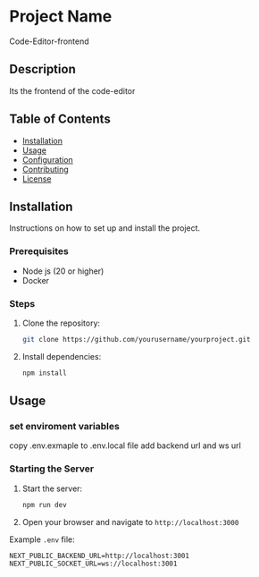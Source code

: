 
# Project Name
Code-Editor-frontend

## Description
Its the frontend of the code-editor
## Table of Contents

- [Installation](#installation)
- [Usage](#usage)
- [Configuration](#configuration)
- [Contributing](#contributing)
- [License](#license)

## Installation

Instructions on how to set up and install the project.

### Prerequisites

- Node js (20 or higher)
- Docker

### Steps

1. Clone the repository:
    ```sh
    git clone https://github.com/yourusername/yourproject.git
    ```

3. Install dependencies:
    ```sh
    npm install

## Usage

### set enviroment variables

copy .env.exmaple to .env.local file 
add backend url and ws url

### Starting the Server

1. Start the server:
    ```sh
    npm run dev
    ```
2. Open your browser and navigate to `http://localhost:3000`

Example `.env` file:

```plaintext
NEXT_PUBLIC_BACKEND_URL=http://localhost:3001
NEXT_PUBLIC_SOCKET_URL=ws://localhost:3001

